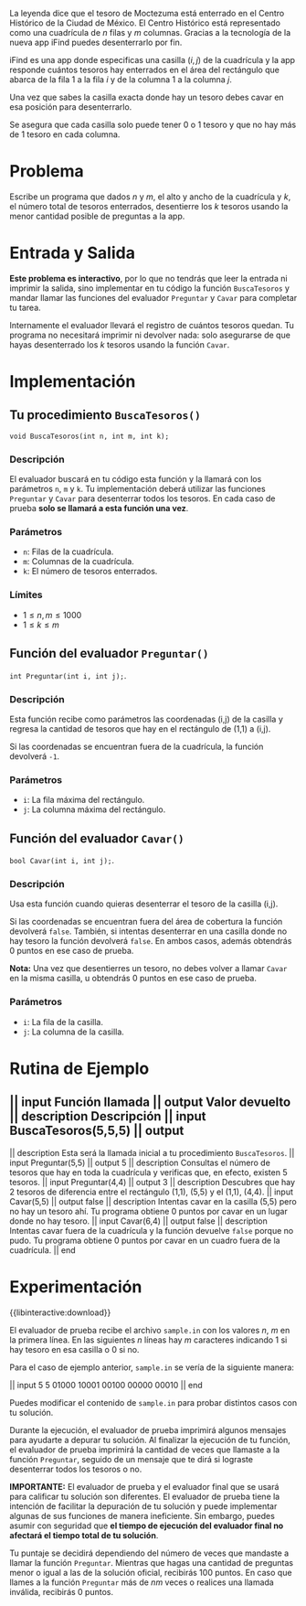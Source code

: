 La leyenda dice que el tesoro de Moctezuma está enterrado en el Centro Histórico de la Ciudad de México. El Centro Histórico está representado como una cuadrícula de $n$ filas y $m$ columnas. Gracias a la tecnología de la nueva app iFind puedes desenterrarlo por fin.

iFind es una app donde especificas una casilla $(i,j)$ de la cuadrícula y la app responde cuántos
tesoros hay enterrados en el área del rectángulo que abarca de la fila $1$ a la fila $i$
y de la columna $1$ a la columna $j$.

Una vez que sabes la casilla exacta donde hay un tesoro debes cavar en esa posición para desenterrarlo.

Se asegura que cada casilla solo puede tener $0$ o $1$ tesoro y que no hay más de $1$ tesoro en cada columna.

# Problema
Escribe un programa que dados $n$ y $m$, el alto y ancho de la cuadrícula y $k$, el número total de tesoros enterrados, desentierre los $k$ tesoros usando la menor cantidad posible de preguntas a la app.

# Entrada y Salida
**Este problema es interactivo**, por lo que no tendrás que leer la entrada ni imprimir la salida, sino implementar en tu código la función `BuscaTesoros` y mandar llamar las funciones del evaluador `Preguntar` y `Cavar` para completar tu tarea.

Internamente el evaluador llevará el registro de cuántos tesoros quedan. Tu programa no necesitará imprimir ni devolver nada: solo asegurarse de que hayas desenterrado los $k$ tesoros usando la función `Cavar`.

# Implementación
## Tu procedimiento `BuscaTesoros()`
`void BuscaTesoros(int n, int m, int k);`

### Descripción
El evaluador buscará en tu código esta función y la llamará con los parámetros `n`, `m` y `k`. Tu implementación deberá utilizar las funciones `Preguntar` y `Cavar` para desenterrar todos los tesoros. En cada caso de prueba **solo se llamará a esta función una vez**.

### Parámetros
+ `n`: Filas de la cuadrícula.
+ `m`: Columnas de la cuadrícula.
+ `k`: El número de tesoros enterrados.

### Límites
 * $1 \leq n, m \leq 1000$
 * $1 \leq k \leq m$

## Función del evaluador `Preguntar()`
`int Preguntar(int i, int j);`.

### Descripción
Esta función recibe como parámetros las coordenadas (i,j) de la casilla y regresa la cantidad de tesoros que hay en el rectángulo de (1,1) a (i,j).

Si las coordenadas se encuentran fuera de la cuadrícula, la función devolverá `-1`.

### Parámetros
* `i`: La fila máxima del rectángulo.
* `j`: La columna máxima del rectángulo.

## Función del evaluador `Cavar()`
`bool Cavar(int i, int j);`.

### Descripción
Usa esta función cuando quieras desenterrar el tesoro de la casilla (i,j).

Si las coordenadas se encuentran fuera del área de cobertura la función devolverá `false`.
También, si intentas desenterrar en una casilla donde no hay tesoro la función devolverá `false`.
En ambos casos, además obtendrás 0 puntos en ese caso de prueba.

**Nota:** Una vez que desentierres un tesoro, no debes volver a llamar `Cavar` en la misma casilla,
u obtendrás 0 puntos en ese caso de prueba.

### Parámetros
* `i`: La fila de la casilla.
* `j`: La columna de la casilla.

# Rutina de Ejemplo
|| input
Función llamada
|| output
Valor devuelto
|| description
Descripción
|| input
BuscaTesoros(5,5,5)
|| output
-
|| description
Esta será la llamada inicial a tu procedimiento `BuscaTesoros`.
|| input
Preguntar(5,5)
|| output
5
|| description
Consultas el número de tesoros que hay en toda la cuadrícula y verificas que, en efecto, existen 5 tesoros.
|| input
Preguntar(4,4)
|| output
3
|| description
Descubres que hay 2 tesoros de diferencia entre el rectángulo (1,1), (5,5) y el (1,1), (4,4).
|| input
Cavar(5,5)
|| output
false
|| description
Intentas cavar en la casilla (5,5) pero no hay un tesoro ahí.
Tu programa obtiene 0 puntos por cavar en un lugar donde no hay tesoro.
|| input
Cavar(6,4)
|| output
false
|| description
Intentas cavar fuera de la cuadrícula y la función devuelve `false` porque no pudo.
Tu programa obtiene 0 puntos por cavar en un cuadro fuera de la cuadrícula.
|| end

# Experimentación
{{libinteractive:download}}

El evaluador de prueba recibe el archivo `sample.in` con los valores $n$, $m$ en la primera línea. En las siguientes $n$ líneas hay $m$ caracteres indicando 1 si hay tesoro en esa casilla o 0 si no.

Para el caso de ejemplo anterior, `sample.in` se vería de la siguiente manera:

|| input
5 5
01000
10001
00100
00000
00010
|| end

Puedes modificar el contenido de `sample.in` para probar distintos casos con tu solución.

Durante la ejecución, el evaluador de prueba imprimirá algunos mensajes para ayudarte a depurar tu solución. Al finalizar la ejecución de tu función, el evaluador de prueba imprimirá la cantidad de veces que llamaste a la función `Preguntar`, seguido de un mensaje que te dirá si lograste desenterrar todos los tesoros o no.

**IMPORTANTE:** El evaluador de prueba y el evaluador final que se usará para calificar tu solución son diferentes. El evaluador de prueba tiene la intención de facilitar la depuración de tu solución y puede implementar algunas de sus funciones de manera ineficiente. Sin embargo, puedes asumir con seguridad que **el tiempo de ejecución del evaluador final no afectará el tiempo total de tu solución**. 

Tu puntaje se decidirá dependiendo del número de veces que mandaste a llamar la función `Preguntar`. Mientras que hagas una cantidad de preguntas menor o igual a las de la solución oficial, recibirás 100 puntos. En caso que llames a la función `Preguntar` más de $nm$ veces o realices una llamada inválida, recibirás 0 puntos.
